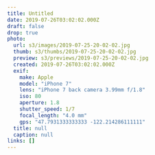 ```yaml
---
title: Untitled
date: 2019-07-26T03:02:02.000Z
draft: false
drop: true
photo:
  url: s3/images/2019-07-25-20-02-02.jpg
  thumb: s3/thumbs/2019-07-25-20-02-02.jpg
  preview: s3/previews/2019-07-25-20-02-02.jpg
  created: 2019-07-26T03:02:02.000Z
  exif:
    make: Apple
    model: "iPhone 7"
    lens: "iPhone 7 back camera 3.99mm f/1.8"
    iso: 80
    aperture: 1.8
    shutter_speed: 1/7
    focal_length: "4.0 mm"
    gps: "47.7931333333333 -122.214286111111"
  title: null
  caption: null
links: []
---
```

